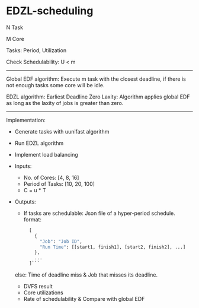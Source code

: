 # EDZL-scheduling

N Task

M Core

Tasks: Period, Utilization

Check Schedulability: U < m

---

Global EDF algorithm: Execute m task with the closest deadline, if there is not enough tasks some core will be idle.

EDZL algorithm: Earliest Deadline Zero Laxity: Algorithm applies global EDF as long as the laxity of jobs is greater
than zero.

---

Implementation:

- Generate tasks with uunifast algorithm
- Run EDZL algorithm
- Implement load balancing

- Inputs:
    - No. of Cores: [4, 8, 16]
    - Period of Tasks: [10, 20, 100]
    - C = u * T

- Outputs:
    - If tasks are schedulable: Json file of a hyper-period schedule. format:
      ```python
        [
          {
            "Job": "Job ID",
            "Run Time": [[start1, finish1], [start2, finish2], ...]
          },
          ...
        ]```
  else: Time of deadline miss & Job that misses its deadline.
    - DVFS result
    - Core utilizations
    - Rate of schedulability & Compare with global EDF
